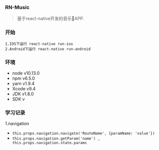 ### RN-Music
> 基于react-native开发的音乐🎵APP.

### 开始
```shell
1.IOS下运行 react-native run-ios
2.Android下运行 react-native run-android
```

### 环境
* node  v10.13.0
* npm   v6.5.0
* yarn  v1.9.4
* Xcode v9.4
* JDK   v1.8.0
* SDK   v

### 学习记录
1.navigation

* `this.props.navigation.navigate('RouteName', {paramName: 'value'})`
* `this.props.navigation.getParam('name') , this.props.navigation.state.params`